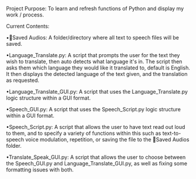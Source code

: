 Project Purpose: To learn and refresh functions of Python and display my work / process.


Current Contents:

•📁Saved Audios: A folder/directory where all text to speech files will be saved.

•Language_Translate.py: A script that prompts the user for the text they wish to translate, then auto detects what language it's in. The script then asks them which language they would like it translated to, default is English. It then displays the detected language of the text given, and the translation as requested.

•Language_Translate_GUI.py: A script that uses the Language_Translate.py logic structure within a GUI format.

•Speech_GUI.py: A script that uses the Speech_Script.py logic structure within a GUI format.

•Speech_Script.py: A script that allows the user to have text read out loud to them, and to specify a variety of functions within this such as text-to-speech voice modulation, repetition, or saving the file to the 📁Saved Audios folder.

•Translate_Speak_GUI.py: A script that allows the user to choose between the Speech_GUI.py and Language_Translate_GUI.py, as well as fixing some formatting issues with both.
